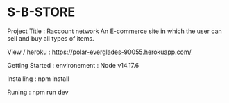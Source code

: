 # S-B-STORE
Project Title : Raccount network 
An E-commerce site in which the user can sell and buy all types of items.

View / heroku : https://polar-everglades-90055.herokuapp.com/

Getting Started : environement : Node v14.17.6

Installing : npm install

Runing : npm run dev
